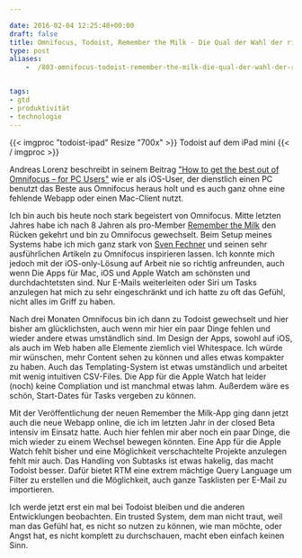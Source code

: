 ```yaml
---

date: 2016-02-04 12:25:48+00:00
draft: false
title: Omnifocus, Todoist, Remember the Milk - Die Qual der Wahl der richtigen Todoliste
type: post
aliases:
    -  /803-omnifocus-todoist-remember-the-milk-die-qual-der-wahl-der-richtigen-todoliste/


tags:
- gtd
- produktivität
- technologie
---
```


{{< imgproc "todoist-ipad" Resize "700x" >}} Todoist auf dem iPad mini {{< / imgproc >}}

Andreas Lorenz beschreibt in seinem Beitrag ["How to get the best out of Omnifocus – for PC Users"](http://andreaslorenz.me/omnifocus-for-pc-users/) wie er als iOS-User, der dienstlich einen PC benutzt das Beste aus Omnifocus heraus holt und es auch ganz ohne eine fehlende Webapp oder einen Mac-Client nutzt.

Ich bin auch bis heute noch stark begeistert von Omnifocus. Mitte letzten Jahres habe ich nach 8 Jahren als pro-Member [Remember the Milk](https://rememberthemilk.com) den Rücken gekehrt und bin zu Omnifocus gewechselt. Beim Setup meines Systems habe ich mich ganz stark von [Sven Fechner](http://simplicitybliss.com/) und seinen sehr ausführlichen Artikeln zu Omnifocus inspirieren lassen. Ich konnte mich jedoch mit der iOS-only-Lösung auf Arbeit nie so richtig anfreunden, auch wenn Die Apps für Mac, iOS und Apple Watch am schönsten und durchdachtetsten sind. Nur E-Mails weiterleiten oder Siri um Tasks anzulegen hat mich zu sehr eingeschränkt und ich hatte zu oft das Gefühl, nicht alles im Griff zu haben.

Nach drei Monaten Omnifocus bin ich dann zu Todoist gewechselt und hier bisher am glücklichsten, auch wenn mir hier ein paar Dinge fehlen und wieder andere etwas umständlich sind. Im Design der Apps, sowohl auf iOS, als auch im Web haben alle Elemente ziemlich viel Whitespace. Ich würde mir wünschen, mehr Content sehen zu können und alles etwas kompakter zu haben. Auch das Templating-System ist etwas umständlich und arbeitet mit wenig intuitiven CSV-Files. Die App für die Apple Watch hat leider (noch) keine Compliation und ist manchmal etwas lahm. Außerdem wäre es schön, Start-Dates für Tasks vergeben zu können.

Mit der Veröffentlichung der neuen Remember the Milk-App ging dann jetzt auch die neue Webapp online, die ich im letzten Jahr in der closed Beta intensiv im Einsatz hatte. Auch hier fehlen mir aber noch ein paar Dinge, die mich wieder zu einem Wechsel bewegen könnten. Eine App für die Apple Watch fehlt bisher und eine Möglichkeit verschachtelte Projekte anzulegen fehlt mir auch. Das Handling von Subtasks ist etwas hakelig, das macht Todoist besser. Dafür bietet RTM eine extrem mächtige Query Language um Filter zu erstellen und die Möglichkeit, auch ganze Tasklisten per E-Mail zu importieren.

Ich werde jetzt erst ein mal bei Todoist bleiben und die anderen Entwicklungen beobachten. Ein trusted System, dem man nicht traut, weil man das Gefühl hat, es nicht so nutzen zu können, wie man möchte, oder Angst hat, es nicht komplett zu durchschauen, macht eben einfach keinen Sinn.
